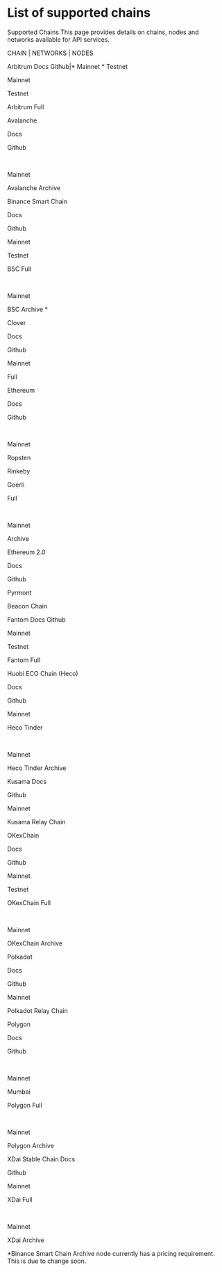 # List of supported chains

Supported Chains
This page provides details on chains, nodes and networks available for API services.

CHAIN | NETWORKS | NODES

​Arbitrum ​Docs​  ​Github​​|* Mainnet  * Testnet



Mainnet

Testnet

Arbitrum Full

​Avalanche​

​Docs​

​Github​

​

Mainnet

Avalanche Archive

​Binance Smart Chain​

​Docs​

​Github​

Mainnet

Testnet

BSC Full

​

Mainnet

BSC Archive *

​Clover​

​Docs​

​Github​

Mainnet

Full

​Ethereum 

​Docs​

​Github​

​

Mainnet

Ropsten

Rinkeby

Goerli

Full

​

Mainnet

Archive

​Ethereum 2.0​

​Docs​

​Github​

Pyrmont

Beacon Chain

​Fantom
Docs
Github​

Mainnet

Testnet

Fantom Full

​Huobi ECO Chain (Heco)​

​Docs​

​Github​

Mainnet

Heco Tinder

​

Mainnet

Heco Tinder Archive

​Kusama
Docs​

​Github​

Mainnet

Kusama Relay Chain

​OKexChain​

​Docs​

​Github​

Mainnet

Testnet

OKexChain Full

​

Mainnet

OKexChain Archive

​Polkadot​

​Docs​

​Github​

Mainnet

Polkadot Relay Chain

​Polygon​

​Docs​

​Github​

​

Mainnet

Mumbai

Polygon Full

​

Mainnet

Polygon Archive

​XDai Stable Chain
Docs​

​Github​

Mainnet

XDai Full

​

Mainnet

XDai Archive

*Binance Smart Chain Archive node currently has a pricing requirement. This is due to change soon.